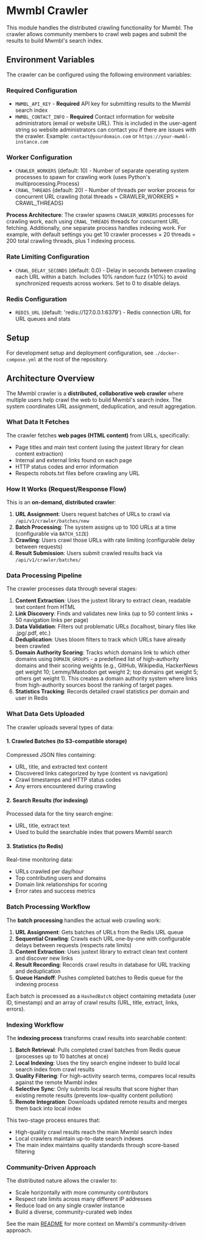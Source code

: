 # Mwmbl Crawler

This module handles the distributed crawling functionality for Mwmbl. The crawler allows community members to crawl web pages and submit the results to build Mwmbl's search index.

## Environment Variables

The crawler can be configured using the following environment variables:

### Required Configuration
- `MWMBL_API_KEY` - **Required** API key for submitting results to the Mwmbl search index
- `MWMBL_CONTACT_INFO` - **Required** Contact information for website administrators (email or website URL). This is included in the user-agent string so website administrators can contact you if there are issues with the crawler. Example: `contact@yourdomain.com` or `https://your-mwmbl-instance.com`

### Worker Configuration
- `CRAWLER_WORKERS` (default: 10) - Number of separate operating system processes to spawn for crawling work (uses Python's multiprocessing.Process)
- `CRAWL_THREADS` (default: 20) - Number of threads per worker process for concurrent URL crawling (total threads = CRAWLER_WORKERS × CRAWL_THREADS)

**Process Architecture**: The crawler spawns `CRAWLER_WORKERS` processes for crawling work, each using `CRAWL_THREADS` threads for concurrent URL fetching. Additionally, one separate process handles indexing work. For example, with default settings you get 10 crawler processes × 20 threads = 200 total crawling threads, plus 1 indexing process.

### Rate Limiting Configuration
- `CRAWL_DELAY_SECONDS` (default: 0.0) - Delay in seconds between crawling each URL within a batch. Includes 10% random fuzz (±10%) to avoid synchronized requests across workers. Set to 0 to disable delays.

### Redis Configuration
- `REDIS_URL` (default: 'redis://127.0.0.1:6379') - Redis connection URL for URL queues and stats

## Setup

For development setup and deployment configuration, see `./docker-compose.yml` at the root of the repository.

## Architecture Overview

The Mwmbl crawler is a **distributed, collaborative web crawler** where multiple users help crawl the web to build Mwmbl's search index. The system coordinates URL assignment, deduplication, and result aggregation.

### What Data It Fetches

The crawler fetches **web pages (HTML content)** from URLs, specifically:
- Page titles and main text content (using the justext library for clean content extraction)
- Internal and external links found on each page
- HTTP status codes and error information
- Respects robots.txt files before crawling any URL

### How It Works (Request/Response Flow)

This is an **on-demand, distributed crawler**:

1. **URL Assignment**: Users request batches of URLs to crawl via `/api/v1/crawler/batches/new`
2. **Batch Processing**: The system assigns up to 100 URLs at a time (configurable via `BATCH_SIZE`)
3. **Crawling**: Users crawl those URLs with rate limiting (configurable delay between requests)
4. **Result Submission**: Users submit crawled results back via `/api/v1/crawler/batches/`

### Data Processing Pipeline

The crawler processes data through several stages:

1. **Content Extraction**: Uses the justext library to extract clean, readable text content from HTML
2. **Link Discovery**: Finds and validates new links (up to 50 content links + 50 navigation links per page)
3. **Data Validation**: Filters out problematic URLs (localhost, binary files like .jpg/.pdf, etc.)
4. **Deduplication**: Uses bloom filters to track which URLs have already been crawled
5. **Domain Authority Scoring**: Tracks which domains link to which other domains using `DOMAIN_GROUPS` - a predefined list of high-authority domains and their scoring weights (e.g., GitHub, Wikipedia, HackerNews get weight 10; Lemmy/Mastodon get weight 2; top domains get weight 5; others get weight 1). This creates a domain authority system where links from high-authority sources boost the ranking of target pages.
6. **Statistics Tracking**: Records detailed crawl statistics per domain and user in Redis

### What Data Gets Uploaded

The crawler uploads several types of data:

#### 1. Crawled Batches (to S3-compatible storage)
Compressed JSON files containing:
- URL, title, and extracted text content
- Discovered links categorized by type (content vs navigation)
- Crawl timestamps and HTTP status codes
- Any errors encountered during crawling

#### 2. Search Results (for indexing)
Processed data for the tiny search engine:
- URL, title, extract text
- Used to build the searchable index that powers Mwmbl search

#### 3. Statistics (to Redis)
Real-time monitoring data:
- URLs crawled per day/hour
- Top contributing users and domains
- Domain link relationships for scoring
- Error rates and success metrics

### Batch Processing Workflow

The **batch processing** handles the actual web crawling work:

1. **URL Assignment**: Gets batches of URLs from the Redis URL queue 
2. **Sequential Crawling**: Crawls each URL one-by-one with configurable delays between requests (respects rate limits)
3. **Content Extraction**: Uses justext library to extract clean text content and discover new links
4. **Result Recording**: Records crawl results in database for URL tracking and deduplication
5. **Queue Handoff**: Pushes completed batches to Redis queue for the indexing process

Each batch is processed as a `HashedBatch` object containing metadata (user ID, timestamp) and an array of crawl results (URL, title, extract, links, errors).

### Indexing Workflow  

The **indexing process** transforms crawl results into searchable content:

1. **Batch Retrieval**: Pulls completed crawl batches from Redis queue (processes up to 10 batches at once)
2. **Local Indexing**: Uses the tiny search engine indexer to build local search index from crawl results
3. **Quality Filtering**: For high-activity search terms, compares local results against the remote Mwmbl index
4. **Selective Sync**: Only submits local results that score higher than existing remote results (prevents low-quality content pollution)
5. **Remote Integration**: Downloads updated remote results and merges them back into local index

This two-stage process ensures that:
- High-quality crawl results reach the main Mwmbl search index
- Local crawlers maintain up-to-date search indexes
- The main index maintains quality standards through score-based filtering

### Community-Driven Approach

The distributed nature allows the crawler to:
- Scale horizontally with more community contributors
- Respect rate limits across many different IP addresses
- Reduce load on any single crawler instance
- Build a diverse, community-curated web index

See the main [README](../../README.md) for more context on Mwmbl's community-driven approach.
